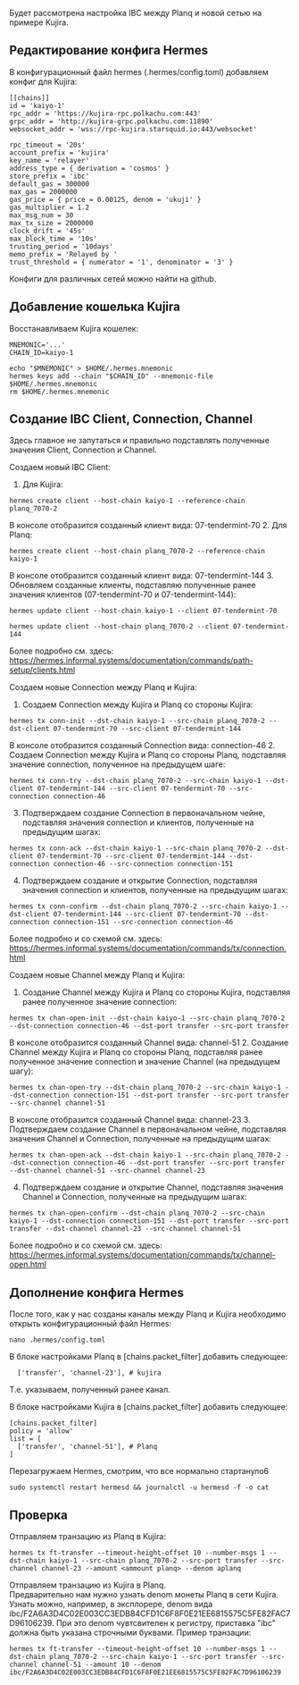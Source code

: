 Будет рассмотрена настройка IBC между Planq и новой сетью на примере Kujira.
## Редактирование конфига Hermes
В конфигурационный файл hermes (.hermes/config.toml) добавляем конфиг для Kujira:
```
[[chains]]
id = 'kaiyo-1'
rpc_addr = 'https://kujira-rpc.polkachu.com:443'
grpc_addr = 'http://kujira-grpc.polkachu.com:11890'
websocket_addr = 'wss://rpc-kujira.starsquid.io:443/websocket'

rpc_timeout = '20s'
account_prefix = 'kujira'
key_name = 'relayer'
address_type = { derivation = 'cosmos' }
store_prefix = 'ibc'
default_gas = 300000
max_gas = 2000000
gas_price = { price = 0.00125, denom = 'ukuji' }
gas_multiplier = 1.2
max_msg_num = 30
max_tx_size = 2000000
clock_drift = '45s'
max_block_time = '10s'
trusting_period = '10days'
memo_prefix = 'Relayed by '
trust_threshold = { numerator = '1', denominator = '3' }
```
Конфиги для различных сетей можно найти на github.
## Добавление кошелька Kujira
Восстанавливаем Kujira кошелек:
```
MNEMONIC='...'
CHAIN_ID=kaiyo-1

echo "$MNEMONIC" > $HOME/.hermes.mnemonic
hermes keys add --chain "$CHAIN_ID" --mnemonic-file $HOME/.hermes.mnemonic
rm $HOME/.hermes.mnemonic
```
## Создание IBC Client, Connection, Channel
Здесь главное не запутаться и правильно подставлять полученные значения Client, Connection и Channel.

Создаем новый IBC Client:
1. Для Kujira:
```
hermes create client --host-chain kaiyo-1 --reference-chain planq_7070-2
```
В консоле отобразится созданный клиент вида: 07-tendermint-70
2. Для Planq:
```
hermes create client --host-chain planq_7070-2 --reference-chain kaiyo-1
```
В консоле отобразится созданный клиент вида: 07-tendermint-144
3. Обновляем созданные клиенты, подставляю полученные ранее значения клиентов (07-tendermint-70 и 07-tendermint-144):
```
hermes update client --host-chain kaiyo-1 --client 07-tendermint-70
```

```
hermes update client --host-chain planq_7070-2 --client 07-tendermint-144
```

Более подробно см. здесь: https://hermes.informal.systems/documentation/commands/path-setup/clients.html

Создаем новые Connection между Planq и Kujira:
1. Создаем Connection между Kujira и Planq со стороны Kujira:
```
hermes tx conn-init --dst-chain kaiyo-1 --src-chain planq_7070-2 --dst-client 07-tendermint-70 --src-client 07-tendermint-144
```
В консоле отобразится созданный Connection вида: connection-46
2. Создаем Connection между Kujira и Planq со стороны Planq, подставляя значение connection, полученное на предыдущем шаге:
```
hermes tx conn-try --dst-chain planq_7070-2 --src-chain kaiyo-1 --dst-client 07-tendermint-144 --src-client 07-tendermint-70 --src-connection connection-46
```
3. Подтверждаем создание Connection в первоначальном чейне, подставляя значения connection и клиентов, полученные на предыдущим шагах:
```
hermes tx conn-ack --dst-chain kaiyo-1 --src-chain planq_7070-2 --dst-client 07-tendermint-70 --src-client 07-tendermint-144 --dst-connection connection-46 --src-connection connection-151
```
4. Подтверждаем создание и открытие Connection, подставляя значения connection и клиентов, полученные на предыдущим шагах:
```
hermes tx conn-confirm --dst-chain planq_7070-2 --src-chain kaiyo-1 --dst-client 07-tendermint-144 --src-client 07-tendermint-70 --dst-connection connection-151 --src-connection connection-46
```
Более подробно и со схемой см. здесь: https://hermes.informal.systems/documentation/commands/tx/connection.html

Создаем новые Channel между Planq и Kujira:
1. Создание Channel между Kujira и Planq со стороны Kujira, подставляя ранее полученное значение connection:
```
hermes tx chan-open-init --dst-chain kaiyo-1 --src-chain planq_7070-2 --dst-connection connection-46 --dst-port transfer --src-port transfer
```
В консоле отобразится созданный Channel вида: channel-51
2. Создание Channel между Kujira и Planq со стороны Planq, подставляя ранее полученное значение connection и значение Channel (на предыдущем шагу):
```
hermes tx chan-open-try --dst-chain planq_7070-2 --src-chain kaiyo-1 --dst-connection connection-151 --dst-port transfer --src-port transfer --src-channel channel-51
```
В консоле отобразится созданный Channel вида: channel-23
3. Подтверждаем создание Channel в первоначальном чейне, подставляя значения Channel и Connection, полученные на предыдущим шагах:
```
hermes tx chan-open-ack --dst-chain kaiyo-1 --src-chain planq_7070-2 --dst-connection connection-46 --dst-port transfer --src-port transfer --dst-channel channel-51 --src-channel channel-23
```
4. Подтверждаем создание и открытие Channel, подставляя значения Channel и Connection, полученные на предыдущим шагах:
```
hermes tx chan-open-confirm --dst-chain planq_7070-2 --src-chain kaiyo-1 --dst-connection connection-151 --dst-port transfer --src-port transfer --dst-channel channel-23 --src-channel channel-51
```
Более подробно и со схемой см. здесь: https://hermes.informal.systems/documentation/commands/tx/channel-open.html

## Дополнение конфига Hermes
После того, как у нас созданы каналы между Planq и Kujira необходимо открыть конфигурационный файл Hermes:
```
nano .hermes/config.toml
```
В блоке настройками Planq в [chains.packet_filter] добавить следующее:
```
  ['transfer', 'channel-23'], # kujira
```
Т.е. указываем, полученный ранее канал.

В блоке настройками Kujira в [chains.packet_filter] добавить следующее:
```
[chains.packet_filter]
policy = 'allow'
list = [
  ['transfer', 'channel-51'], # Planq
]
```

Перезагружаем Hermes, смотрим, что все нормально стартануло6
```
sudo systemctl restart hermesd && journalctl -u hermesd -f -o cat
```
## Проверка
Отправляем транзацию из Planq в Kujira:
```
hermes tx ft-transfer --timeout-height-offset 10 --number-msgs 1 --dst-chain kaiyo-1 --src-chain planq_7070-2 --src-port transfer --src-channel channel-23 --amount <ammount planq> --denom aplanq
```
Отправляем транзацию из Kujira в Planq.</br>
Предварительно нам нужно узнать denom монеты Planq в сети Kujira. Узнать можно, например, в эксплорере, denom вида ibc/F2A6A3D4C02E003CC3EDB84CFD1C6F8F0E21EE6815575C5FE82FAC7D96106239.
При это denom чувтсвителен к регистру, приставка "ibc" должна быть указана строчными буквами.
Пример транзации:
```
hermes tx ft-transfer --timeout-height-offset 10 --number-msgs 1 --dst-chain planq_7070-2 --src-chain kaiyo-1 --src-port transfer --src-channel channel-51 --amount 10 --denom ibc/F2A6A3D4C02E003CC3EDB84CFD1C6F8F0E21EE6815575C5FE82FAC7D96106239
```
